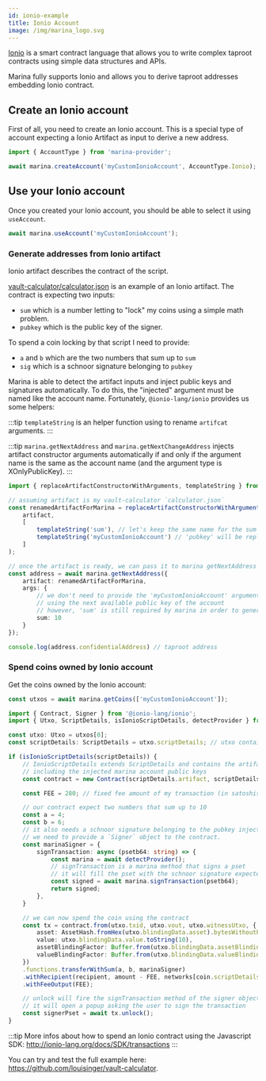 ```yaml
---
id: ionio-example
title: Ionio Account
image: /img/marina_logo.svg
---
```


[Ionio](http://ionio-lang.org/docs/intro) is a smart contract language that allows you to write complex taproot contracts using simple data structures and APIs. 

Marina fully supports Ionio and allows you to derive taproot addresses embedding Ionio contract.

## Create an Ionio account

First of all, you need to create an Ionio account. This is a special type of account expecting a Ionio Artifact as input to derive a new address.

```js
import { AccountType } from 'marina-provider';

await marina.createAccount('myCustomIonioAccount', AccountType.Ionio); 
```

## Use your Ionio account

Once you created your Ionio account, you should be able to select it using `useAccount`.

```js
await marina.useAccount('myCustomIonioAccount');
```

### Generate addresses from Ionio artifact

Ionio artifact describes the contract of the script. 

[vault-calculator/calculator.json](https://github.com/louisinger/vault-calculator/blob/master/src/calculator.json) is an example of an Ionio artifact. The contract is expecting two inputs:
* `sum` which is a number letting to "lock" my coins using a simple math problem.
* `pubkey` which is the public key of the signer.

To spend a coin locking by that script I need to provide:
 * `a` and `b` which are the two numbers that sum up to `sum`
 * `sig` which is a schnoor signature belonging to `pubkey`

Marina is able to detect the artifact inputs and inject public keys and signatures automatically. To do this, the "injected" argument must be named like the account name. Fortunately, `@ionio-lang/ionio` provides us some helpers:

:::tip
`templateString` is an helper function using to rename `artifcat` arguments.
:::

:::tip
`marina.getNextAddress` and `marina.getNextChangeAddress` injects artifact constructor arguments automatically if and only if the argument name is the same as the account name (and the argument type is XOnlyPublicKey).
:::

```typescript
import { replaceArtifactConstructorWithArguments, templateString } from '@ionio-lang/ionio';

// assuming artifact is my vault-calculator `calculator.json`
const renamedArtifactForMarina = replaceArtifactConstructorWithArguments(
    artifact, 
    [
        templateString('sum'), // let's keep the same name for the sum arg
        templateString('myCustomIonioAccount') // 'pubkey' will be replaced by the account name 
    ]
);

// once the artifact is ready, we can pass it to marina getNextAddress
const address = await marina.getNextAddress({
    artifact: renamedArtifactForMarina,
    args: {
        // we don't need to provide the 'myCustomIonioAccount' argument, marina will inject it automatically
        // using the next available public key of the account
        // however, 'sum' is still required by marina in order to generate the right script
        sum: 10
    }    
});

console.log(address.confidentialAddress) // taproot address
```

### Spend coins owned by Ionio account

Get the coins owned by the Ionio account:

```js
const utxos = await marina.getCoins(['myCustomIonioAccount']);
```

```typescript
import { Contract, Signer } from '@ionio-lang/ionio';
import { Utxo, ScriptDetails, isIonioScriptDetails, detectProvider } from 'marina-provider';

const utxo: Utxo = utxos[0];
const scriptDetails: ScriptDetails = utxo.scriptDetails; // utxo contains all the data of the script locking the coin

if (isIonioScriptDetails(scriptDetails)) { 
    // IonioScriptDetails extends ScriptDetails and contains the artifact and the constructor parameters
    // including the injected marina account public keys
    const contract = new Contract(scriptDetails.artifact, scriptDetails.params);

    const FEE = 280; // fixed fee amount of my transaction (in satoshis)

    // our contract expect two numbers that sum up to 10
    const a = 4;
    const b = 6;
    // it also needs a schnoor signature belonging to the pubkey injected by marina
    // we need to provide a `Signer` object to the contract.
    const marinaSigner = {
        signTransaction: async (psetb64: string) => {
            const marina = await detectProvider();
            // signTransaction is a marina method that signs a pset
            // it will fill the pset with the schnoor signature expected by the contract
            const signed = await marina.signTransaction(psetb64);
            return signed;
        },
    }

    // we can now spend the coin using the contract
    const tx = contract.from(utxo.txid, utxo.vout, utxo.witnessUtxo, {
        asset: AssetHash.fromHex(utxo.blindingData.asset).bytesWithoutPrefix,
        value: utxo.blindingData.value.toString(10),
        assetBlindingFactor: Buffer.from(utxo.blindingData.assetBlindingFactor, 'hex'),
        valueBlindingFactor: Buffer.from(utxo.blindingData.valueBlindingFactor, 'hex'),
    })
    .functions.transferWithSum(a, b, marinaSigner)
    .withRecipient(recipient, amount - FEE, networks[coin.scriptDetails.network].assetHash, 0)
    .withFeeOutput(FEE);

    // unlock will fire the signTransaction method of the signer object
    // it will open a popup asking the user to sign the transaction
    const signerPset = await tx.unlock();
}
```

:::tip
More infos about how to spend an Ionio contract using the Javascript SDK: http://ionio-lang.org/docs/SDK/transactions
:::

You can try and test the full example here: https://github.com/louisinger/vault-calculator.

